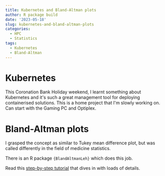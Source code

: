 ```yaml
---
title: Kubernetes and Bland-Altman plots
author: R package build
date: '2023-05-18'
slug: kubernetes-and-bland-altman-plots
categories:
  - HPC
  - Statistics
tags:
  - Kubernetes
  - Bland-Altman
---
```


# Kubernetes

This Coronation Bank Holiday weekend, I learnt something about Kubernetes and it's such a great management tool for deploying containerised solutions. This is a home project that I'm slowly working on. Can start with the Gaming PC and Optiplex.

# Bland-Altman plots

I grasped the concept as similar to Tukey mean difference plot, but was called differently in the field of medicine statistics. 

There is an R package `{BlandAltmanLeh}` which does this job. 

Read this [step-by-step tutorial](https://www.r-bloggers.com/2021/08/plot-differences-in-two-measurements-bland-altman-plot-in-r/) that dives in with loads of details.